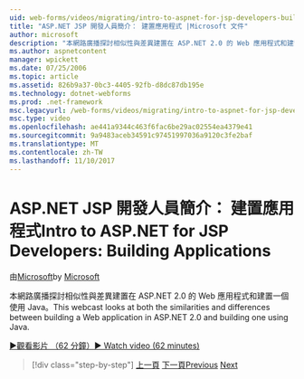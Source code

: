 ```yaml
---
uid: web-forms/videos/migrating/intro-to-aspnet-for-jsp-developers-building-applications
title: "ASP.NET JSP 開發人員簡介： 建置應用程式 |Microsoft 文件"
author: microsoft
description: "本網路廣播探討相似性與差異建置在 ASP.NET 2.0 的 Web 應用程式和建置一個使用 Java。"
ms.author: aspnetcontent
manager: wpickett
ms.date: 07/25/2006
ms.topic: article
ms.assetid: 826b9a37-0bc3-4405-92fb-d8dc87db195e
ms.technology: dotnet-webforms
ms.prod: .net-framework
msc.legacyurl: /web-forms/videos/migrating/intro-to-aspnet-for-jsp-developers-building-applications
msc.type: video
ms.openlocfilehash: ae441a9344c463f6fac6be29ac02554ea4379e41
ms.sourcegitcommit: 9a9483aceb34591c97451997036a9120c3fe2baf
ms.translationtype: MT
ms.contentlocale: zh-TW
ms.lasthandoff: 11/10/2017
---
```

<a name="intro-to-aspnet-for-jsp-developers-building-applications"></a><span data-ttu-id="61fe0-103">ASP.NET JSP 開發人員簡介： 建置應用程式</span><span class="sxs-lookup"><span data-stu-id="61fe0-103">Intro to ASP.NET for JSP Developers: Building Applications</span></span>
====================
<span data-ttu-id="61fe0-104">由[Microsoft](https://github.com/microsoft)</span><span class="sxs-lookup"><span data-stu-id="61fe0-104">by [Microsoft](https://github.com/microsoft)</span></span>

<span data-ttu-id="61fe0-105">本網路廣播探討相似性與差異建置在 ASP.NET 2.0 的 Web 應用程式和建置一個使用 Java。</span><span class="sxs-lookup"><span data-stu-id="61fe0-105">This webcast looks at both the similarities and differences between building a Web application in ASP.NET 2.0 and building one using Java.</span></span>

[<span data-ttu-id="61fe0-106">&#9654;觀看影片 （62 分鐘）</span><span class="sxs-lookup"><span data-stu-id="61fe0-106">&#9654; Watch video (62 minutes)</span></span>](https://channel9.msdn.com/Blogs/ASP-NET-Site-Videos/intro-to-aspnet-for-jsp-developers-building-applications)

>[!div class="step-by-step"]
<span data-ttu-id="61fe0-107">[上一頁](intro-to-aspnet-for-jsp-developers-welcome-to-aspnet-20.md)
[下一頁](intro-to-aspnet-for-coldfusion-developers-adding-aspnet-to-your-repertoire.md)</span><span class="sxs-lookup"><span data-stu-id="61fe0-107">[Previous](intro-to-aspnet-for-jsp-developers-welcome-to-aspnet-20.md)
[Next](intro-to-aspnet-for-coldfusion-developers-adding-aspnet-to-your-repertoire.md)</span></span>
